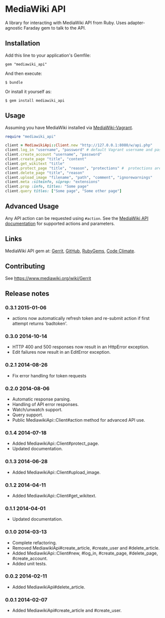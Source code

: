# MediaWiki API

A library for interacting with MediaWiki API from Ruby. Uses adapter-agnostic
Faraday gem to talk to the API.

## Installation

Add this line to your application's Gemfile:

    gem "mediawiki_api"

And then execute:

    $ bundle

Or install it yourself as:

    $ gem install mediawiki_api

## Usage

Assuming you have MediaWiki installed via [MediaWiki-Vagrant](https://www.mediawiki.org/wiki/MediaWiki-Vagrant).

```ruby
require "mediawiki_api"

client = MediawikiApi::Client.new "http://127.0.0.1:8080/w/api.php"
client.log_in "username", "password" # default Vagrant username and password are "Admin", "vagrant"
client.create_account "username", "password"
client.create_page "title", "content"
client.get_wikitext "title"
client.protect_page "title", "reason", "protections" #  protections are optional, default is "edit=sysop|move=sysop"
client.delete_page "title", "reason"
client.upload_image "filename", "path", "comment", "ignorewarnings"
client.meta :siteinfo, siprop: "extensions"
client.prop :info, titles: "Some page"
client.query titles: ["Some page", "Some other page"]
```

## Advanced Usage

Any API action can be requested using `#action`. See the
[MediaWiki API documentation](http://www.mediawiki.org/wiki/API) for supported
actions and parameters.

## Links

MediaWiki API gem at: [Gerrit](https://gerrit.wikimedia.org/r/#/admin/projects/mediawiki/ruby/api), [GitHub](https://github.com/wikimedia/mediawiki-ruby-api), [RubyGems](https://rubygems.org/gems/mediawiki_api), [Code Climate](https://codeclimate.com/github/wikimedia/mediawiki-ruby-api).


## Contributing

See https://www.mediawiki.org/wiki/Gerrit

## Release notes

### 0.3.1 2015-01-06
- actions now automatically refresh token and re-submit action if first attempt returns 'badtoken'.

### 0.3.0 2014-10-14

- HTTP 400 and 500 responses now result in an HttpError exception.
- Edit failures now result in an EditError exception.

### 0.2.1 2014-08-26

- Fix error handling for token requests

### 0.2.0 2014-08-06

- Automatic response parsing.
- Handling of API error responses.
- Watch/unwatch support.
- Query support.
- Public MediawikiApi::Client#action method for advanced API use.

### 0.1.4 2014-07-18

- Added MediawikiApi::Client#protect_page.
- Updated documentation.

### 0.1.3 2014-06-28

- Added MediawikiApi::Client#upload_image.

### 0.1.2 2014-04-11

- Added MediawikiApi::Client#get_wikitext.

### 0.1.1 2014-04-01

- Updated documentation.

### 0.1.0 2014-03-13

- Complete refactoring.
- Removed MediawikiApi#create_article, #create_user and #delete_article.
- Added MediawikiApi::Client#new, #log_in, #create_page, #delete_page, #create_account.
- Added unit tests.

### 0.0.2 2014-02-11

- Added MediawikiApi#delete_article.

### 0.0.1 2014-02-07

- Added MediawikiApi#create_article and #create_user.
